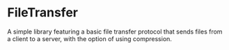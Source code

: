 # FileTransfer
A simple library featuring a basic file transfer protocol that sends files from a client to a server, with the option of using compression.
